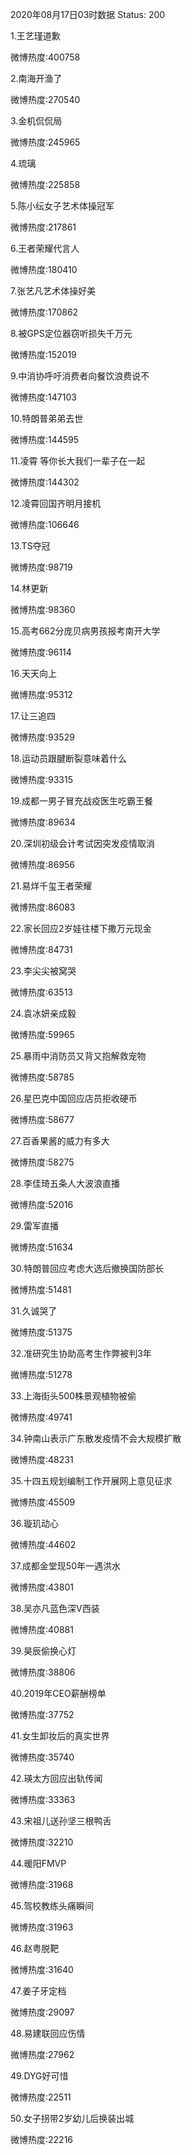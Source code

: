 2020年08月17日03时数据
Status: 200

1.王艺瑾道歉

微博热度:400758

2.南海开渔了

微博热度:270540

3.金机侃侃局

微博热度:245965

4.琉璃

微博热度:225858

5.陈小纭女子艺术体操冠军

微博热度:217861

6.王者荣耀代言人

微博热度:180410

7.张艺凡艺术体操好美

微博热度:170862

8.被GPS定位器窃听损失千万元

微博热度:152019

9.中消协呼吁消费者向餐饮浪费说不

微博热度:147103

10.特朗普弟弟去世

微博热度:144595

11.凌霄 等你长大我们一辈子在一起

微博热度:144302

12.凌霄回国齐明月接机

微博热度:106646

13.TS夺冠

微博热度:98719

14.林更新

微博热度:98360

15.高考662分庞贝病男孩报考南开大学

微博热度:96114

16.天天向上

微博热度:95312

17.让三追四

微博热度:93529

18.运动员跟腱断裂意味着什么

微博热度:93315

19.成都一男子冒充战疫医生吃霸王餐

微博热度:89634

20.深圳初级会计考试因突发疫情取消

微博热度:86956

21.易烊千玺王者荣耀

微博热度:86083

22.家长回应2岁娃往楼下撒万元现金

微博热度:84731

23.李尖尖被窝哭

微博热度:63513

24.袁冰妍亲成毅

微博热度:59965

25.暴雨中消防员又背又抱解救宠物

微博热度:58785

26.星巴克中国回应店员拒收硬币

微博热度:58677

27.百香果酱的威力有多大

微博热度:58275

28.李佳琦五条人大波浪直播

微博热度:52016

29.雷军直播

微博热度:51634

30.特朗普回应考虑大选后撤换国防部长

微博热度:51481

31.久诚哭了

微博热度:51375

32.准研究生协助高考生作弊被判3年

微博热度:51278

33.上海街头500株景观植物被偷

微博热度:49741

34.钟南山表示广东散发疫情不会大规模扩散

微博热度:48231

35.十四五规划编制工作开展网上意见征求

微博热度:45509

36.璇玑动心

微博热度:44602

37.成都金堂现50年一遇洪水

微博热度:43801

38.吴亦凡蓝色深V西装

微博热度:40881

39.昊辰偷换心灯

微博热度:38806

40.2019年CEO薪酬榜单

微博热度:37752

41.女生卸妆后的真实世界

微博热度:35740

42.瑛太方回应出轨传闻

微博热度:33363

43.宋祖儿送孙坚三根鸭舌

微博热度:32210

44.暖阳FMVP

微博热度:31968

45.驾校教练头痛瞬间

微博热度:31963

46.赵粤脱靶

微博热度:31640

47.姜子牙定档

微博热度:29097

48.易建联回应伤情

微博热度:27962

49.DYG好可惜

微博热度:22511

50.女子拐带2岁幼儿后换装出城

微博热度:22216

